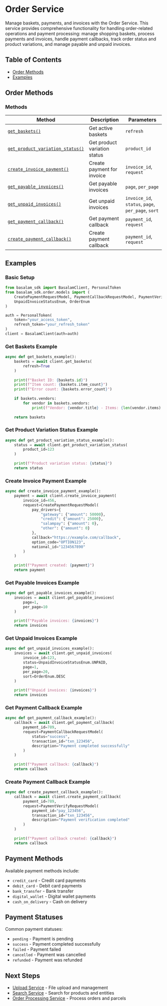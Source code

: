 # Order Service

Manage baskets, payments, and invoices with the Order Service. This service provides comprehensive functionality for
handling order-related operations and payment processing: manage shopping baskets, process payments and invoices, handle
payment callbacks, track order status and product variations, and manage payable and unpaid invoices.

## Table of Contents

- [Order Methods](#order-methods)
- [Examples](#examples)

## Order Methods

### Methods

| Method                                                                    | Description                  | Parameters                                         |
|---------------------------------------------------------------------------|------------------------------|----------------------------------------------------|
| [`get_baskets()`](#get-baskets-example)                                   | Get active baskets           | `refresh`                                          |
| [`get_product_variation_status()`](#get-product-variation-status-example) | Get product variation status | `product_id`                                       |
| [`create_invoice_payment()`](#create-invoice-payment-example)             | Create payment for invoice   | `invoice_id`, `request`                            |
| [`get_payable_invoices()`](#get-payable-invoices-example)                 | Get payable invoices         | `page`, `per_page`                                 |
| [`get_unpaid_invoices()`](#get-unpaid-invoices-example)                   | Get unpaid invoices          | `invoice_id`, `status`, `page`, `per_page`, `sort` |
| [`get_payment_callback()`](#get-payment-callback-example)                 | Get payment callback         | `payment_id`, `request`                            |
| [`create_payment_callback()`](#create-payment-callback-example)           | Create payment callback      | `payment_id`, `request`                            |

## Examples

### Basic Setup

```python
from basalam_sdk import BasalamClient, PersonalToken
from basalam_sdk.order.models import (
    CreatePaymentRequestModel, PaymentCallbackRequestModel, PaymentVerifyRequestModel,
    UnpaidInvoiceStatusEnum, OrderEnum
)

auth = PersonalToken(
    token="your_access_token",
    refresh_token="your_refresh_token"
)
client = BasalamClient(auth=auth)
```

### Get Baskets Example

```python
async def get_baskets_example():
    baskets = await client.get_baskets(
        refresh=True
    )
    
    print(f"Basket ID: {baskets.id}")
    print(f"Item count: {baskets.item_count}")
    print(f"Error count: {baskets.error_count}")
    
    if baskets.vendors:
        for vendor in baskets.vendors:
            print(f"Vendor: {vendor.title} - Items: {len(vendor.items) if vendor.items else 0}")
    
    return baskets
```

### Get Product Variation Status Example

```python
async def get_product_variation_status_example():
    status = await client.get_product_variation_status(
        product_id=123
    )
    
    print(f"Product variation status: {status}")
    return status
```

### Create Invoice Payment Example

```python
async def create_invoice_payment_example():
    payment = await client.create_invoice_payment(
        invoice_id=456,
        request=CreatePaymentRequestModel(
            pay_drivers={
                "gateway": {"amount": 50000},
                "credit": {"amount": 25000},
                "salampay": {"amount": 0},
                "other": {"amount": 0}
            },
            callback="https://example.com/callback",
            option_code="OPTION123",
            national_id="1234567890"
        )
    )
    
    print(f"Payment created: {payment}")
    return payment
```

### Get Payable Invoices Example

```python
async def get_payable_invoices_example():
    invoices = await client.get_payable_invoices(
        page=1,
        per_page=10
    )
    
    print(f"Payable invoices: {invoices}")
    return invoices
```

### Get Unpaid Invoices Example

```python
async def get_unpaid_invoices_example():
    invoices = await client.get_unpaid_invoices(
        invoice_id=123,
        status=UnpaidInvoiceStatusEnum.UNPAID,
        page=1,
        per_page=20,
        sort=OrderEnum.DESC
    )
    
    print(f"Unpaid invoices: {invoices}")
    return invoices
```

### Get Payment Callback Example

```python
async def get_payment_callback_example():
    callback = await client.get_payment_callback(
        payment_id=789,
        request=PaymentCallbackRequestModel(
            status="success",
            transaction_id="txn_123456",
            description="Payment completed successfully"
        )
    )
    
    print(f"Payment callback: {callback}")
    return callback
```

### Create Payment Callback Example

```python
async def create_payment_callback_example():
    callback = await client.create_payment_callback(
        payment_id=789,
        request=PaymentVerifyRequestModel(
            payment_id="pay_123456",
            transaction_id="txn_123456",
            description="Payment verification completed"
        )
    )
    
    print(f"Payment callback created: {callback}")
    return callback
```

## Payment Methods

Available payment methods include:

- `credit_card` - Credit card payments
- `debit_card` - Debit card payments
- `bank_transfer` - Bank transfer
- `digital_wallet` - Digital wallet payments
- `cash_on_delivery` - Cash on delivery

## Payment Statuses

Common payment statuses:

- `pending` - Payment is pending
- `success` - Payment completed successfully
- `failed` - Payment failed
- `cancelled` - Payment was cancelled
- `refunded` - Payment was refunded

## Next Steps

- [Upload Service](./upload.md) - File upload and management
- [Search Service](./search.md) - Search for products and entities
- [Order Processing Service](./order-processing.md) - Process orders and parcels 
